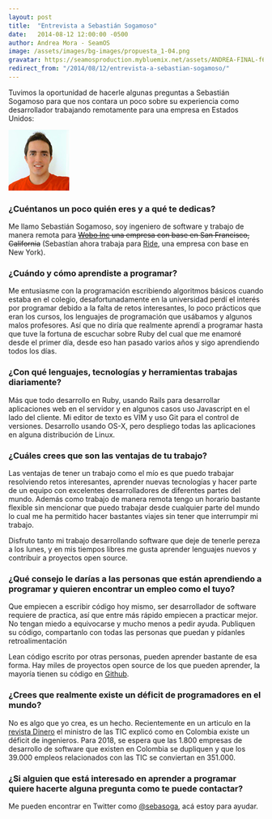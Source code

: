 ```yaml
---
layout: post
title:  "Entrevista a Sebastián Sogamoso"
date:   2014-08-12 12:00:00 -0500
author: Andrea Mora - SeamOS
image: /assets/images/bg-images/propuesta_1-04.png
gravatar: https://seamosproduction.mybluemix.net/assets/ANDREA-FINAL-f6c339931161ce71e2fc5ffc9cd4b2a30f27d0bd415fd5e8e94197461b6dbfa3.png
redirect_from: "/2014/08/12/entrevista-a-sebastian-sogamoso/"
---
```


Tuvimos la oportunidad de hacerle algunas preguntas a Sebastián Sogamoso para que nos contara un poco sobre su experiencia como desarrollador trabajando remotamente para una empresa en Estados Unidos:<!-- more -->

<img src="/assets/images/sebastian-sogamoso.jpg" alt="Sebastián Sogamoso" class="img-circle photo">

### ¿Cuéntanos un poco quién eres y a qué te dedicas?

Me llamo Sebastián Sogamoso, soy ingeniero de software y trabajo de manera remota para <span style="text-decoration: line-through"><a href="http://woboinc.com/" target="_blank">Wobo Inc</a> una empresa con base en San Francisco, California</span> (Sebastían ahora trabaja para <a href="http://ride.com/" target="_blank">Ride</a>, una empresa con base en New York).

### ¿Cuándo y cómo aprendiste a programar?

Me entusiasme con la programación escribiendo algoritmos básicos cuando estaba en el colegio, desafortunadamente en la universidad perdí el interés por programar debido a la falta de retos interesantes, lo poco prácticos que eran los cursos, los lenguajes de programación que usábamos y algunos malos profesores. Así que no diría que realmente aprendí a programar hasta que tuve la fortuna de escuchar sobre Ruby del cual que me enamoré desde el primer día, desde eso han pasado varios años y sigo aprendiendo todos los días.

### ¿Con qué lenguajes, tecnologías y herramientas trabajas diariamente?

Más que todo desarrollo en Ruby, usando Rails para desarrollar aplicaciones web en el servidor y en algunos casos uso Javascript en el lado del cliente. Mi editor de texto es VIM y uso Git para el control de versiones. Desarrollo usando OS-X, pero despliego todas las aplicaciones en alguna distribución de Linux.

### ¿Cuáles crees que son las ventajas de tu trabajo?

Las ventajas de tener un trabajo como el mío es que puedo trabajar resolviendo retos interesantes, aprender nuevas tecnologías y hacer parte de un equipo con excelentes desarrolladores de diferentes partes del mundo. Además como trabajo de manera remota tengo un horario bastante flexible sin mencionar que puedo trabajar desde cualquier parte del mundo lo cual me ha permitido hacer bastantes viajes sin tener que interrumpir mi trabajo.

Disfruto tanto mi trabajo desarrollando software que deje de tenerle pereza a los lunes, y en mis tiempos libres me gusta aprender lenguajes nuevos y contribuir a proyectos open source.

### ¿Qué consejo le darías a las personas que están aprendiendo a programar y quieren encontrar un empleo como el tuyo?

Que empiecen a escribir código hoy mismo, ser desarrollador de software requiere de practica, así que entre más rápido empiecen a practicar mejor. No tengan miedo a equivocarse y mucho menos a pedir ayuda. Publiquen su código, compartanlo con todas las personas que puedan y pídanles retroalimentación

Lean código escrito por otras personas, pueden aprender bastante de esa forma. Hay miles de proyectos open source de los que pueden aprender, la mayoría tienen su código en [Github](https://github.com/).

### ¿Crees que realmente existe un déficit de programadores en el mundo?

No es algo que yo crea, es un hecho. Recientemente en un articulo en la [revista Dinero](http://www.dinero.com/pais/articulo/mercado-laboral-ingenieros-sistemas-colombia/199380) el ministro de las TIC explicó como en Colombia existe un déficit de ingenieros. Para 2018, se espera que las 1.800 empresas de desarrollo de software que existen en Colombia se dupliquen y que los 39.000 empleos relacionados con las TIC se conviertan en 351.000.

### ¿Si alguien que está interesado en aprender a programar quiere hacerte alguna pregunta como te puede contactar?

Me pueden encontrar en Twitter como [@sebasoga](http://twitter.com/sebasoga), acá estoy para ayudar.
